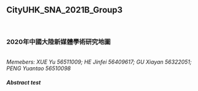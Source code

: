 <h2>CityUHK_SNA_2021B_Group3</h2><br>
<h3>2020年中國大陸新媒體學術研究地圖</h3><br>
  <i>Memebers: XUE Yu 56511009; HE Jinfei 56409617; GU Xiayan 56322051; PENG Yuantao 56510098</i><br>
<h5><i>Abstract</i>
test</h5>
